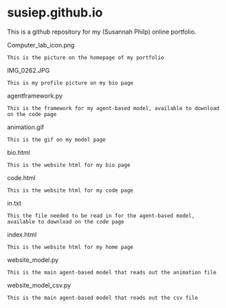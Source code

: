 # susiep.github.io

This is a github repository for my (Susannah Philp) online portfolio.


Computer_lab_icon.png

    This is the picture on the homepage of my portfolio


IMG_0262.JPG

    This is my profile picture on my bio page


agentframework.py

    This is the framework for my agent-based model, available to download on the code page


animation.gif

    This is the gif on my model page


bio.html

    This is the website html for my bio page


code.html

    This is the website html for my code page


in.txt

    This the file needed to be read in for the agent-based model, available to download on the code page


index.html

    This is the website html for my home page


website_model.py

    This is the main agent-based model that reads out the animation file


website_model_csv.py

    This is the main agent-based model that reads out the csv file
